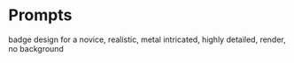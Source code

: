 # Prompts

badge design for a novice, realistic, metal intricated, highly detailed, render, no background